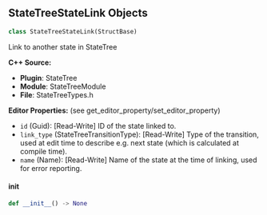 ## StateTreeStateLink Objects

```python
class StateTreeStateLink(StructBase)
```

Link to another state in StateTree

**C++ Source:**

- **Plugin**: StateTree
- **Module**: StateTreeModule
- **File**: StateTreeTypes.h

**Editor Properties:** (see get_editor_property/set_editor_property)

- ``id`` (Guid):  [Read-Write] ID of the state linked to.
- ``link_type`` (StateTreeTransitionType):  [Read-Write] Type of the transition, used at edit time to describe e.g. next state (which is calculated at compile time).
- ``name`` (Name):  [Read-Write] Name of the state at the time of linking, used for error reporting.

<a id="unreal.StateTreeStateLink.__init__"></a>

#### __init__

```python
def __init__() -> None
```

<a id="unreal.ActorModifierCoreMetadata"></a>